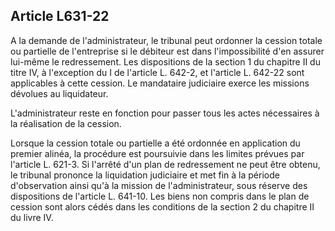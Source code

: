 Article L631-22
----
A la demande de l'administrateur, le tribunal peut ordonner la cession totale ou
partielle de l'entreprise si le débiteur est dans l'impossibilité d'en assurer
lui-même le redressement. Les dispositions de la section 1 du chapitre II du
titre IV, à l'exception du I de l'article L. 642-2, et l'article L. 642-22 sont
applicables à cette cession. Le mandataire judiciaire exerce les missions
dévolues au liquidateur.

L'administrateur reste en fonction pour passer tous les actes nécessaires à la
réalisation de la cession.

Lorsque la cession totale ou partielle a été ordonnée en application du premier
alinéa, la procédure est poursuivie dans les limites prévues par l'article L.
621-3. Si l'arrêté d'un plan de redressement ne peut être obtenu, le tribunal
prononce la liquidation judiciaire et met fin à la période d'observation ainsi
qu'à la mission de l'administrateur, sous réserve des dispositions de l'article
L. 641-10. Les biens non compris dans le plan de cession sont alors cédés dans
les conditions de la section 2 du chapitre II du livre IV.

